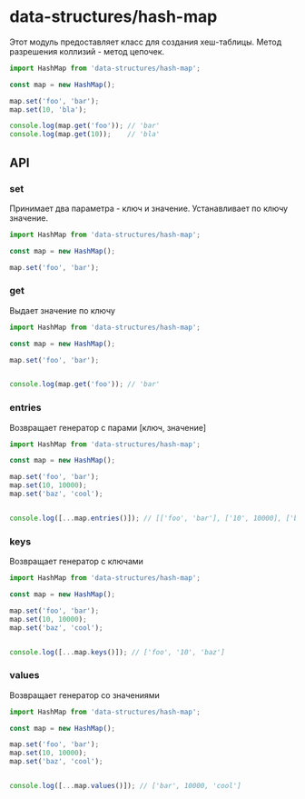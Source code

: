 # data-structures/hash-map

Этот модуль предоставляет класс для создания хеш-таблицы. Метод разрешения коллизий - метод цепочек.

```js
import HashMap from 'data-structures/hash-map';

const map = new HashMap();

map.set('foo', 'bar');
map.set(10, 'bla');

console.log(map.get('foo')); // 'bar'
console.log(map.get(10));    // 'bla'
```

## API

### set

Принимает два параметра - ключ и значение. Устанавливает по ключу значение.

```js
import HashMap from 'data-structures/hash-map';

const map = new HashMap();

map.set('foo', 'bar');
```

### get

Выдает значение по ключу

```js
import HashMap from 'data-structures/hash-map';

const map = new HashMap();

map.set('foo', 'bar');


console.log(map.get('foo')); // 'bar'
```

### entries

Возвращает генератор с парами [ключ, значение]

```js
import HashMap from 'data-structures/hash-map';

const map = new HashMap();

map.set('foo', 'bar');
map.set(10, 10000);
map.set('baz', 'cool');


console.log([...map.entries()]); // [['foo', 'bar'], ['10', 10000], ['baz', 'cool']]
```

### keys

Возвращает генератор с ключами

```js
import HashMap from 'data-structures/hash-map';

const map = new HashMap();

map.set('foo', 'bar');
map.set(10, 10000);
map.set('baz', 'cool');


console.log([...map.keys()]); // ['foo', '10', 'baz']
```

### values

Возвращает генератор со значениями

```js
import HashMap from 'data-structures/hash-map';

const map = new HashMap();

map.set('foo', 'bar');
map.set(10, 10000);
map.set('baz', 'cool');


console.log([...map.values()]); // ['bar', 10000, 'cool']
```


